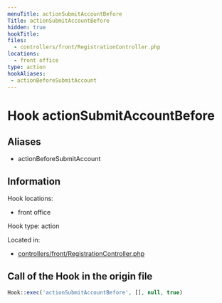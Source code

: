```yaml
---
menuTitle: actionSubmitAccountBefore
Title: actionSubmitAccountBefore
hidden: true
hookTitle: 
files:
  - controllers/front/RegistrationController.php
locations:
  - front office
type: action
hookAliases:
 - actionBeforeSubmitAccount
---
```


# Hook actionSubmitAccountBefore

## Aliases
 
 - actionBeforeSubmitAccount



## Information

Hook locations: 
  - front office

Hook type: action

Located in: 
  - [controllers/front/RegistrationController.php](https://github.com/PrestaShop/PrestaShop/blob/8.0.x/controllers/front/RegistrationController.php)

## Call of the Hook in the origin file

```php
Hook::exec('actionSubmitAccountBefore', [], null, true)
```